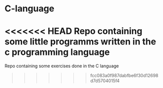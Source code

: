 # C-language
<<<<<<< HEAD
Repo containing some little programms written in the c programming language
=======
Repo containing some exercises done in the C language
>>>>>>> fcc083a0f987dabfbe6f30d12698d7d5704015f4
